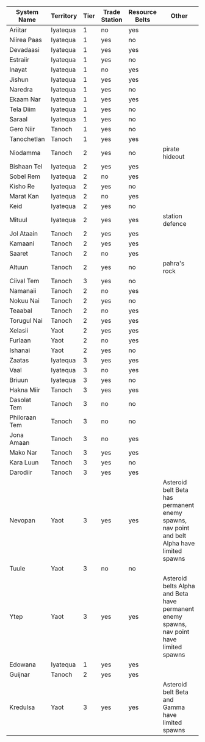 |System Name  |Territory|Tier|Trade Station|Resource Belts|Other                                                                                      |
|-------------|---------|----|-------------|--------------|-------------------------------------------------------------------------------------------|
|Ariitar      |Iyatequa |1   |no           |yes           |                                                                                           |
|Niirea Paas  |Iyatequa |1   |yes          |no            |                                                                                           |
|Devadaasi    |Iyatequa |1   |yes          |yes           |                                                                                           |
|Estraiir     |Iyatequa |1   |yes          |no            |                                                                                           |
|Inayat       |Iyatequa |1   |no           |yes           |                                                                                           |
|Jishun       |Iyatequa |1   |yes          |yes           |                                                                                           |
|Naredra      |Iyatequa |1   |yes          |no            |                                                                                           |
|Ekaam Nar    |Iyatequa |1   |yes          |yes           |                                                                                           |
|Tela Diim    |Iyatequa |1   |yes          |no            |                                                                                           |
|Saraal       |Iyatequa |1   |yes          |no            |                                                                                           |
|Gero Niir    |Tanoch   |1   |yes          |no            |                                                                                           |
|Tanochetlan  |Tanoch   |1   |yes          |yes           |                                                                                           |
|Niodamma     |Tanoch   |2   |yes          |no            |pirate hideout                                                                             |
|Bishaan Tel  |Iyatequa |2   |yes          |yes           |                                                                                           |
|Sobel Rem    |Iyatequa |2   |no           |yes           |                                                                                           |
|Kisho Re     |Iyatequa |2   |yes          |no            |                                                                                           |
|Marat Kan    |Iyatequa |2   |no           |yes           |                                                                                           |
|Keid         |Iyatequa |2   |yes          |no            |                                                                                           |
|Mituul       |Iyatequa |2   |yes          |yes           |station defence                                                                            |
|Jol Ataain   |Tanoch   |2   |yes          |yes           |                                                                                           |
|Kamaani      |Tanoch   |2   |yes          |yes           |                                                                                           |
|Saaret       |Tanoch   |2   |no           |yes           |                                                                                           |
|Altuun       |Tanoch   |2   |yes          |no            |pahra's rock                                                                               |
|Ciival Tem   |Tanoch   |3   |yes          |no            |                                                                                           |
|Namanaii     |Tanoch   |2   |no           |yes           |                                                                                           |
|Nokuu Nai    |Tanoch   |2   |yes          |no            |                                                                                           |
|Teaabal      |Tanoch   |2   |no           |yes           |                                                                                           |
|Torugul Nai  |Tanoch   |2   |yes          |yes           |                                                                                           |
|Xelasii      |Yaot     |2   |yes          |yes           |                                                                                           |
|Furlaan      |Yaot     |2   |no           |yes           |                                                                                           |
|Ishanai      |Yaot     |2   |yes          |no            |                                                                                           |
|Zaatas       |Iyatequa |3   |yes          |yes           |                                                                                           |
|Vaal         |Iyatequa |3   |no           |yes           |                                                                                           |
|Briuun       |Iyatequa |3   |yes          |no            |                                                                                           |
|Hakna Miir   |Tanoch   |3   |yes          |yes           |                                                                                           |
|Dasolat Tem  |Tanoch   |3   |no           |no            |                                                                                           |
|Philoraan Tem|Tanoch   |3   |no           |no            |                                                                                           |
|Jona Amaan   |Tanoch   |3   |no           |yes           |                                                                                           |
|Mako Nar     |Tanoch   |3   |yes          |yes           |                                                                                           |
|Kara Luun    |Tanoch   |3   |yes          |no            |                                                                                           |
|Darodiir     |Tanoch   |3   |yes          |yes           |                                                                                           |
|Nevopan      |Yaot     |3   |yes          |yes           |Asteroid belt Beta has permanent enemy spawns, nav point and belt Alpha have limited spawns|
|Tuule        |Yaot     |3   |no           |no            |                                                                                           |
|Ytep         |Yaot     |3   |yes          |yes           |Asteroid belts Alpha and Beta have permanent enemy spawns, nav point have limited spawns   |
|Edowana      |Iyatequa |1   |yes          |yes           |                                                                        |
|Guijnar      |Tanoch   |2   |yes          |yes           |                                                                         |
|Kredulsa     |Yaot     |3   |yes          |yes           |Asteroid belt Beta and Gamma have limited spawns                        |
